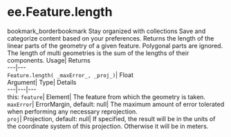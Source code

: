  
#  ee.Feature.length 
bookmark_borderbookmark Stay organized with collections  Save and categorize content based on your preferences.
Returns the length of the linear parts of the geometry of a given feature. Polygonal parts are ignored. The length of multi geometries is the sum of the lengths of their components. 
Usage| Returns  
---|---  
`Feature.length( _maxError_, _proj_)`| Float  
Argument| Type| Details  
---|---|---  
this: `feature`| Element| The feature from which the geometry is taken.  
`maxError`| ErrorMargin, default: null| The maximum amount of error tolerated when performing any necessary reprojection.  
`proj`| Projection, default: null| If specified, the result will be in the units of the coordinate system of this projection. Otherwise it will be in meters.  
